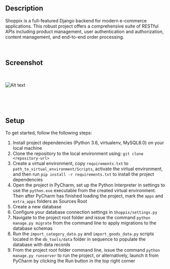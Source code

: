 ## Description
Shoppix is a full-featured Django backend for modern e-commerce applications. This robust project offers a comprehensive suite of RESTful APIs including product management, user authentication and authorization, content management, and end-to-end order processing.

&nbsp;

## Screenshot
&nbsp;

<img src="https://zfc283-wiki.s3.ca-central-1.amazonaws.com/github-readme-images/Screenshot+(443).png" alt="Alt text" >

&nbsp;

&nbsp;

## Setup
To get started, follow the following steps:
1. Install project dependencies (Python 3.6, virtualenv, MySQL8.0) on your local machine
2. Clone the repository to the local environment using: `git clone <repository-url>`
3. Create a virtual environment, copy `requirements.txt` to `path_to_virtual_environment/Scripts`, activate the virtual environment, and then run `pip install -r requirements.txt` to install the project dependencies
4. Open the project in PyCharm, set up the Python Interpreter in settings to use the `python.exe` executable from the created virtual environment. Then after PyCharm has finished loading the project, mark the `apps` and `extra_apps` folders as Sources Root 
5. Create a new database
6. Configure your database connection settings in `Shoppix/settings.py`
7. Navigate to the project root folder and issue the command `python manage.py migrate` from the command line to apply migrations to the database schemas
8. Run the `import_category_data.py` and `import_goods_data.py` scripts located in the `db_tools/data` folder in sequence to populate the database with data records
9. From the project root folder command line, issue the command `python manage.py runserver` to run the project, or alternatively, launch it from PyCharm by clicking the Run button in the top right corner
